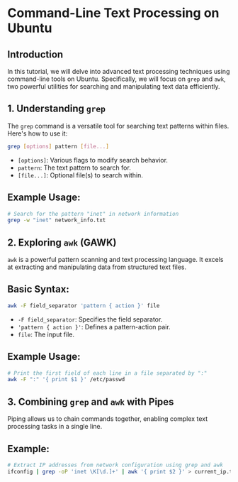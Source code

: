 # Command-Line Text Processing on Ubuntu

## Introduction

In this tutorial, we will delve into advanced text processing techniques using command-line tools on Ubuntu. Specifically, we will focus on `grep` and `awk`, two powerful utilities for searching and manipulating text data efficiently.

## 1. Understanding `grep`

The `grep` command is a versatile tool for searching text patterns within files. Here's how to use it:

```bash
grep [options] pattern [file...]
```

- `[options]`: Various flags to modify search behavior.
- `pattern`: The text pattern to search for.
- `[file...]`: Optional file(s) to search within.

## Example Usage:

```bash
# Search for the pattern "inet" in network information
grep -w "inet" network_info.txt
```

## 2. Exploring `awk` (GAWK)

`awk` is a powerful pattern scanning and text processing language. It excels at extracting and manipulating data from structured text files.

## Basic Syntax:

```bash
awk -F field_separator 'pattern { action }' file
```

- `-F field_separator`: Specifies the field separator.
- `'pattern { action }'`: Defines a pattern-action pair.
- `file`: The input file.

## Example Usage:

```bash
# Print the first field of each line in a file separated by ":"
awk -F ":" '{ print $1 }' /etc/passwd
```

## 3. Combining `grep` and `awk` with Pipes

Piping allows us to chain commands together, enabling complex text processing tasks in a single line.

## Example:

```bash
# Extract IP addresses from network configuration using grep and awk
ifconfig | grep -oP 'inet \K[\d.]+' | awk '{ print $2 }' > current_ip.txt
```
